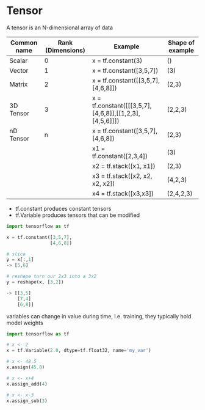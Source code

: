 # Tensor

A tensor is an N-dimensional array of data

|Common name|Rank (Dimensions)|Example|Shape of example|
|-|-|-|-|
|Scalar|0|x = tf.constant(3)|()|
|Vector|1|x = tf.constant([3,5,7])|(3)|
|Matrix|2|x = tf.constant([[3,5,7],[4,6,8]])|(2,3)|
|3D Tensor|3|x = tf.constant([[[3,5,7],[4,6,8]],[[1,2,3],[4,5,6]]])|(2,2,3)|
|nD Tensor|n|x = tf.constant([3,5,7],[4,6,8])|(2,3)|
|||x1 = tf.constant([2,3,4])|(3)|
|||x2 = tf.stack([x1, x1])|(2,3)|
|||x3 = tf.stack([x2, x2, x2, x2])|(4,2,3)|
|||x4 = tf.stack([x3,x3])|(2,4,2,3)|

* tf.constant produces constant tensors
* tf.Variable produces tensors that can be modified

```py
import tensorflow as tf

x = tf.constant([3,5,7],
                [4,6,8])

# slice
y = x[:,1]
-> [5,6]

# reshape turn our 2x3 into a 3x2
y = reshape(x, [3,2])

-> [[3,5]
    [7,4]
    [6,8]]

```

variables can change in value during time, i.e. training, they typically hold model weights
```py
import tensorflow as tf

# x <- 2
x = tf.Variable(2.0, dtype=tf.float32, name='my_var')

# x <- 48.5
x.assign(45.8)

# x <- x+4
x.assign_add(4)

# x <- x-3
x.assign_sub(3)

```